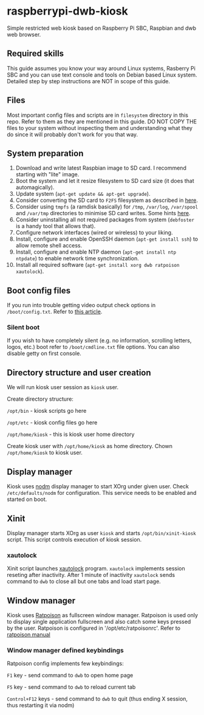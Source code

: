 # raspberrypi-dwb-kiosk
Simple restricted web kiosk based on Raspberry Pi SBC, Raspbian and dwb web browser.

## Required skills

This guide assumes you know your way around Linux systems, Rasberry Pi SBC and you can use text console and tools on Debian based Linux system. Detailed step by step instructions are NOT in scope of this guide.

## Files

Most important config files and scripts are in `filesystem` directory in this repo. Refer to them as they are mentioned in this guide. DO NOT COPY THE files to your system without inspecting them and understanding what they do since it will probably don't work for you that way.

## System preparation

1. Download and write latest Raspbian image to SD card. I recommend starting with "lite" image.
2. Boot the system and let it resize filesystem to SD card size (it does that automagically).
3. Update system (`apt-get update && apt-get upgrade`).
4. Consider converting the SD card to `F2FS` filesystem as described in [here](https://movr0.com/2016/08/19/convert-raspberry-pi-123-to-f2fs/).
5. Consider using `tmpfs` (a ramdisk basically) for `/tmp`, `/var/log`, `/var/spool` and `/var/tmp` directories to minimise SD card writes. Some hints [here](https://www.domoticz.com/wiki/Setting_up_a_RAM_drive_on_Raspberry_Pi).
6. Consider uninstalling all not required packages from system (`debfoster` is a handy tool that allows that).
7. Configure network interfaces (wired or wireless) to your liking.
8. Install, configure and enable OpenSSH daemon (`apt-get install ssh`) to allow remote shell access.
9. Install, configure and enable NTP daemon (`apt-get install ntp ntpdate`) to enable network time synchronization.
10. Install all required software (`apt-get install xorg dwb ratpoison xautolock`).

## Boot config files

If you run into trouble getting video output check options in `/boot/config.txt`. Refer to [this article](http://elinux.org/RPiconfig).

### Silent boot

If you wish to have completely silent (e.g. no information, scrolling letters, logos, etc.) boot refer to `/boot/cmdline.txt` file options. You can also disable getty on first console.

## Directory structure and user creation

We will run kiosk user session as `kiosk` user.

Create directory structure:

`/opt/bin` - kiosk scripts go here

`/opt/etc` - kiosk config files go here

`/opt/home/kiosk` - this is kiosk user home directory

Create kiosk user with `/opt/home/kiosk` as home directory. Chown `/opt/home/kiosk` to kiosk user.

## Display manager

Kiosk uses [nodm](https://github.com/spanezz/nodm) display manager to start XOrg under given user. Check `/etc/defaults/nodm` for configuration. This service needs to be enabled and started on boot.

## Xinit

Display manager starts XOrg as user `kiosk` and starts `/opt/bin/xinit-kiosk` script. This script controls execution of kiosk session.

### xautolock

Xinit script launches [xautolock](https://linux.die.net/man/1/xautolock) program. `xautolock` implements session reseting after inactivity. After 1 minute of inactivity `xautolock` sends command to `dwb` to close all but one tabs and load start page.

## Window manager

Kiosk uses [Ratpoison](http://www.nongnu.org/ratpoison/) as fullscreen window manager. Ratpoison is used only to display single application fullscreen and also catch some keys pressed by the user. Ratpoison is configured in '/opt/etc/ratpoisonrc'. Refer to [ratpoison manual](http://www.nongnu.org/ratpoison/doc/)

### Window manager defined keybindings

Ratpoison config implements few keybindings:

`F1` key - send command to `dwb` to open home page

`F5` key - send command to `dwb` to reload current tab

`Control+F12` keys - send command to `dwb` to quit (thus ending X session, thus restarting it via nodm)





